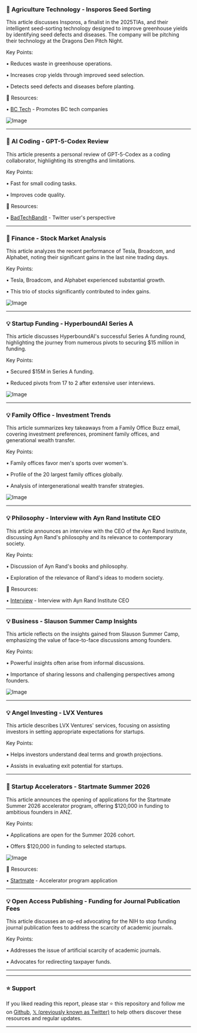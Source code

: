 ### 🤖 Agriculture Technology - Insporos Seed Sorting

This article discusses Insporos, a finalist in the 2025TIAs, and their intelligent seed-sorting technology designed to improve greenhouse yields by identifying seed defects and diseases.  The company will be pitching their technology at the Dragons Den Pitch Night.

Key Points:

• Reduces waste in greenhouse operations.

• Increases crop yields through improved seed selection.

• Detects seed defects and diseases before planting.


🔗 Resources:

• [BC Tech](https://x.com/wearebctech) -  Promotes BC tech companies

![Image](https://pbs.twimg.com/media/G0614vEW4AAatMK?format=jpg&name=small)


---
### 🤖 AI Coding - GPT-5-Codex Review

This article presents a personal review of GPT-5-Codex as a coding collaborator, highlighting its strengths and limitations.

Key Points:

•  Fast for small coding tasks.

• Improves code quality.


🔗 Resources:

• [BadTechBandit](https://x.com/BadTechBandit) - Twitter user's perspective

---
### 🚀 Finance - Stock Market Analysis

This article analyzes the recent performance of Tesla, Broadcom, and Alphabet, noting their significant gains in the last nine trading days.

Key Points:

• Tesla, Broadcom, and Alphabet experienced substantial growth.

•  This trio of stocks significantly contributed to index gains.


![Image](https://pbs.twimg.com/media/G06ML0oWgAAf85x?format=png&name=small)


---
### 💡 Startup Funding - HyperboundAI Series A

This article discusses HyperboundAI's successful Series A funding round, highlighting the journey from numerous pivots to securing $15 million in funding.

Key Points:

• Secured $15M in Series A funding.

• Reduced pivots from 17 to 2 after extensive user interviews.


![Image](https://pbs.twimg.com/amplify_video_thumb/1967626870289240064/img/x1n-wW8_FDxg1kvk.jpg)


---
### 💡 Family Office - Investment Trends

This article summarizes key takeaways from a Family Office Buzz email, covering investment preferences, prominent family offices, and generational wealth transfer.


Key Points:

• Family offices favor men's sports over women's.

• Profile of the 20 largest family offices globally.

• Analysis of intergenerational wealth transfer strategies.


![Image](https://pbs.twimg.com/media/G04syu6XgAAdCVX?format=jpg&name=small)


---
### 💡 Philosophy - Interview with Ayn Rand Institute CEO

This article announces an interview with the CEO of the Ayn Rand Institute, discussing Ayn Rand's philosophy and its relevance to contemporary society.

Key Points:

• Discussion of Ayn Rand's books and philosophy.

• Exploration of the relevance of Rand's ideas to modern society.


🔗 Resources:

• [Interview](ragingcapitalventures.com/who-is-john-ga) -  Interview with Ayn Rand Institute CEO


---
### 💡 Business - Slauson Summer Camp Insights

This article reflects on the insights gained from Slauson Summer Camp, emphasizing the value of face-to-face discussions among founders.

Key Points:

•  Powerful insights often arise from informal discussions.

•  Importance of sharing lessons and challenging perspectives among founders.


![Image](https://pbs.twimg.com/media/G03MjSVbYAAQAwo?format=jpg&name=small)


---
### 💡 Angel Investing - LVX Ventures

This article describes LVX Ventures' services, focusing on assisting investors in setting appropriate expectations for startups.

Key Points:

• Helps investors understand deal terms and growth projections.

• Assists in evaluating exit potential for startups.


---
### 🚀 Startup Accelerators - Startmate Summer 2026

This article announces the opening of applications for the Startmate Summer 2026 accelerator program, offering $120,000 in funding to ambitious founders in ANZ.

Key Points:

• Applications are open for the Summer 2026 cohort.

• Offers $120,000 in funding to selected startups.


![Image](https://pbs.twimg.com/media/G03DN63WEAAySv8?format=jpg&name=small)

🔗 Resources:

• [Startmate](loom.ly/0-8dMrw) - Accelerator program application


---
### 💡 Open Access Publishing -  Funding for Journal Publication Fees

This article discusses an op-ed advocating for the NIH to stop funding journal publication fees to address the scarcity of academic journals.

Key Points:

•  Addresses the issue of artificial scarcity of academic journals.

•  Advocates for redirecting taxpayer funds.


---


---

### ⭐️ Support

If you liked reading this report, please star ⭐️ this repository and follow me on [Github](https://github.com/Drix10), [𝕏 (previously known as Twitter)](https://x.com/DRIX_10_) to help others discover these resources and regular updates.

---
